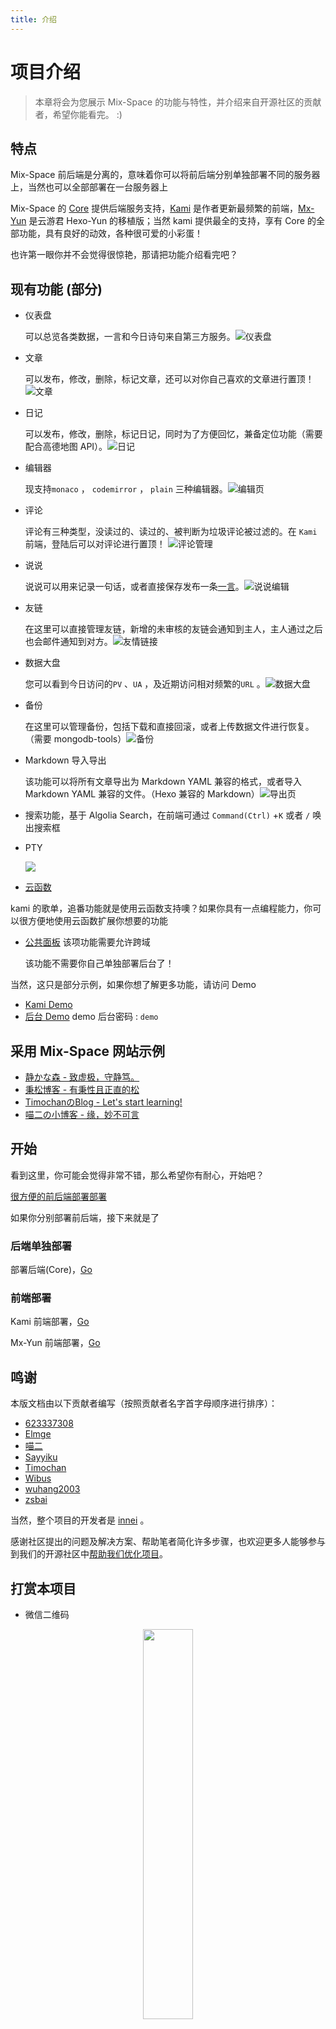 ```yaml
---
title: 介绍
---
```


# 项目介绍

> 本章将会为您展示 Mix-Space 的功能与特性，并介绍来自开源社区的贡献者，希望你能看完。 :)


## 特点

Mix-Space 前后端是分离的，意味着你可以将前后端分别单独部署不同的服务器上，当然也可以全部部署在一台服务器上

Mix-Space 的 [Core](https://github.com/mx-space/core) 提供后端服务支持，[Kami](https://github.com/mx-space/kami) 是作者更新最频繁的前端，[Mx-Yun](https://github.com/mx-space/mx-web-yun) 是云游君 Hexo-Yun 的移植版；当然 kami 提供最全的支持，享有 Core 的全部功能，具有良好的动效，各种很可爱的小彩蛋！

也许第一眼你并不会觉得很惊艳，那请把功能介绍看完吧？


## 现有功能 (部分)

- 仪表盘

  可以总览各类数据，一言和今日诗句来自第三方服务。![仪表盘](https://fastly.jsdelivr.net/gh/mx-space/docs-images@latest/images/V0BRMI.png)


- 文章

  可以发布，修改，删除，标记文章，还可以对你自己喜欢的文章进行置顶！![文章](https://fastly.jsdelivr.net/gh/mx-space/docs-images@latest/images/Vd1kAW.png) 


- 日记

  可以发布，修改，删除，标记日记，同时为了方便回忆，兼备定位功能（需要配合高德地图 API）。![日记](https://fastly.jsdelivr.net/gh/mx-space/docs-images@latest/images/mAwG4T.png)


- 编辑器

  现支持`monaco` ， `codemirror`  ， `plain` 三种编辑器。![编辑页](https://fastly.jsdelivr.net/gh/mx-space/docs-images@latest/images/ROaydk.png)


- 评论

  评论有三种类型，没读过的、读过的、被判断为垃圾评论被过滤的。在 `Kami` 前端，登陆后可以对评论进行置顶！ ![评论管理](https://fastly.jsdelivr.net/gh/mx-space/docs-images@latest/images/oNhuO0.png)


- 说说

  说说可以用来记录一句话，或者直接保存发布一条[一言](https://hitokoto.cn/)。![说说编辑](https://fastly.jsdelivr.net/gh/mx-space/docs-images@latest/images/gMs43j.png)


- 友链

  在这里可以直接管理友链，新增的未审核的友链会通知到主人，主人通过之后也会邮件通知到对方。![友情链接](https://fastly.jsdelivr.net/gh/mx-space/docs-images@latest/images/server-links.png)


- 数据大盘

  您可以看到今日访问的`PV` 、`UA` ，及近期访问相对频繁的`URL` 。![数据大盘](https://fastly.jsdelivr.net/gh/mx-space/docs-images@latest/images/2ke5KU.png)


- 备份

  在这里可以管理备份，包括下载和直接回滚，或者上传数据文件进行恢复。（需要 mongodb-tools）![备份](https://fastly.jsdelivr.net/gh/mx-space/docs-images@latest/images/cTOSl.png)


- Markdown 导入导出

  该功能可以将所有文章导出为 Markdown YAML 兼容的格式，或者导入 Markdown YAML 兼容的文件。（Hexo 兼容的 Markdown）![导出页](https://fastly.jsdelivr.net/gh/mx-space/docs-images@latest/images/server-md.png)

- 搜索功能，基于 Algolia Search，在前端可通过 `Command(Ctrl)` +`K` 或者 `/` 唤出搜索框


- PTY

  ![](https://user-images.githubusercontent.com/41265413/153223043-b211b0b8-977d-474e-8b51-80f77624dd75.jpg)


- [云函数](https://github.com/mx-space/mx-server/blob/master/src/modules/serverless/serverless.readme.md)
  
kami 的歌单，追番功能就是使用云函数支持噢？如果你具有一点编程能力，你可以很方便地使用云函数扩展你想要的功能

  
- [公共面板](https://mx.shizuri.net) 该项功能需要允许跨域

  该功能不需要你自己单独部署后台了！

当然，这只是部分示例，如果你想了解更多功能，请访问 Demo 

 - [Kami Demo](https://mx-demo.shizuri.net/) 
 - [后台 Demo](https://mx-demo.shizuri.net/proxy/qaqdmin) demo 后台密码 : `demo`

## 采用 Mix-Space 网站示例

 - [静かな森 - 致虚极，守静笃。](https://innei.ren)
 - [秉松博客 - 有秉性且正直的松](https://blog.iucky.cn)
 - [TimochanのBlog - Let's start learning!](https://www.timochan.cn)
 - [喵二の小博客 - 缘，妙不可言](https://www.miaoer.xyz)

## 开始

看到这里，你可能会觉得非常不错，那么希望你有耐心，开始吧？

[很方便的前后端部署部署](/deploy)

如果你分别部署前后端，接下来就是了

### 后端单独部署

部署后端(Core)，[Go](/deploy/core/index.md) 

### 前端部署

Kami 前端部署，[Go](/deploy/kami/index.md)

Mx-Yun 前端部署，[Go](/deploy/yun/index.md)

## 鸣谢

本版文档由以下贡献者编写（按照贡献者名字首字母顺序进行排序）：

- [623337308](https://blog.cqsjyz.com)
- [Elmge](https://github.com/Elmge)
- [喵二](https://www.miaoer.xyz)
- [Sayyiku](https://github.com/Sayyiku)
- [Timochan](https://www.timochan.cn)
- [Wibus](https://github.com/wibus-wee)
- [wuhang2003](https://github.com/wuhang2003)
- [zsbai](https://github.com/zsbai)

当然，整个项目的开发者是 [innei](https://innei.ren) 。

感谢社区提出的问题及解决方案、帮助笔者简化许多步骤，也欢迎更多人能够参与到我们的开源社区中[帮助我们优化项目](https://github.com/mx-space)。

## 打赏本项目

- 微信二维码

<div align="center">
<img src="https://cdn.jsdelivr.net/gh/Innei/img-bed@master/20191211132347.png" style="width:40%;" />
</div>
